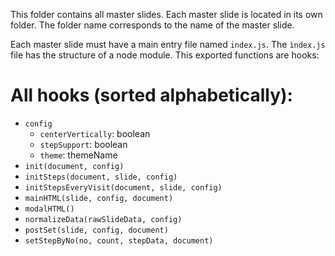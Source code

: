 This folder contains all master slides. Each master slide is located
in its own folder. The folder name corresponds to the name of the master
slide.

Each master slide must have a main entry file named `index.js`.
The `ìndex.js` file has the structure of a node module.
This exported functions are hooks:

# All hooks (sorted alphabetically):

* `config`
  * `centerVertically`: boolean
  * `stepSupport`: boolean
  * `theme`: themeName
* `init(document, config)`
* `initSteps(document, slide, config)`
* `initStepsEveryVisit(document, slide, config)`
* `mainHTML(slide, config, document)`
* `modalHTML()`
* `normalizeData(rawSlideData, config)`
* `postSet(slide, config, document)`
* `setStepByNo(no, count, stepData, document)`
